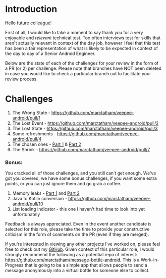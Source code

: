 # Introduction
Hello future colleague!

First of all, I would like to take a moment to say thank you for a very enjoyable and 
*relevant* technical test. Too often interviews test for skills that aren't actually relevant 
in context of the day job, however I feel that this test has been a fair representation of
what is likely to be expected in context of the day to day of a Senior Android Engineer. 

Below are the state of each of the challenges for your review in the form of a PR (or 2) per challenge.
Please note that branches have NOT been deleted in case you would like to check a particular branch out 
to facilitate your review process. 

# Challenges
1. The Wrong State - https://github.com/marctatham/veepee-android/pull/1
2. The Lost Event - https://github.com/marctatham/veepee-android/pull/2
3. The Lost State - https://github.com/marctatham/veepee-android/pull/3
4. Some refreshments - https://github.com/marctatham/veepee-android/pull/4
5. The chosen ones - [Part 1](https://github.com/marctatham/veepee-android/pull/5) & [Part 2](https://github.com/marctatham/veepee-android/pull/6) 
6. The Shrink - https://github.com/marctatham/veepee-android/pull/7 

### Bonus:
You cracked all of those challenges, and you still can't get enough. We've got you covered, we have some bonus challenges, if you want some extra points, or you can just ignore them and go grab a coffee.

1. Memory leaks - [Part 1](https://github.com/marctatham/veepee-android/pull/8) and [Part 2](https://github.com/marctatham/veepee-android/pull/9)
2. Java to Kotlin conversion - https://github.com/marctatham/veepee-android/pull/10
3. List loading indicator - this one I haven't had time to look into yet unfortunately

Feedback is always appreciated. 
Even in the event another candidate is selected for this role, please take the time to provide your constructive criticism 
in the form of comments on the PR (even if they are merged).

If you're interested in viewing any other projects I've worked on, please feel free to check out my [GitHub](https://github.com/marctatham). 
Given context of this particular role, I would strongly recommend the following as a potential repo of interest:
https://github.com/marctatham/message-bottle-android. This is a Work-In-Progress that is going to be a simple app 
that allows people to send a message anonymously into a virtual bottle for someone else to collect.